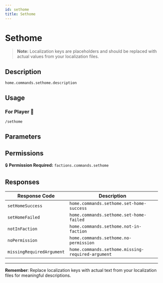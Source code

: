```yaml
---
id: sethome
title: Sethome
---
```


# Sethome

> **Note:** Localization keys are placeholders and should be replaced with actual values from your localization files.

## Description

`home.commands.sethome.description`

## Usage

### For Player 👤

```bash
/sethome
```

## Parameters

## Permissions

🔒 **Permission Required:** `factions.commands.sethome`

## Responses

| Response Code             | Description                                         |
|---------------------------|-----------------------------------------------------|
| `setHomeSuccess` | `home.commands.sethome.set-home-success` |
| `setHomeFailed` | `home.commands.sethome.set-home-failed` |
| `notInFaction` | `home.commands.sethome.not-in-faction` |
| `noPermission` | `home.commands.sethome.no-permission` |
| `missingRequiredArgument` | `home.commands.sethome.missing-required-argument` |

---
**Remember**: Replace localization keys with actual text from your localization files for meaningful descriptions.
